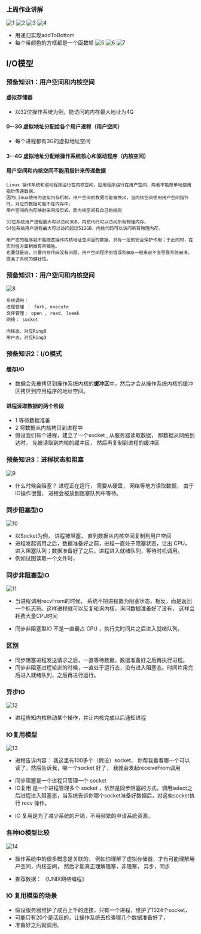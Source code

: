 ### 上周作业讲解
![1](https://github.com/Alex5Moon/Ace_coderising2017/blob/master/1st_quarter/pic/0412/1.jpg)
![2](https://github.com/Alex5Moon/Ace_coderising2017/blob/master/1st_quarter/pic/0412/2.jpg)
![3](https://github.com/Alex5Moon/Ace_coderising2017/blob/master/1st_quarter/pic/0412/3.jpg)
![4](https://github.com/Alex5Moon/Ace_coderising2017/blob/master/1st_quarter/pic/0412/4.jpg)
- 用递归实现addToBottom
- 每个带颜色的方框都是一个函数帧
![5](https://github.com/Alex5Moon/Ace_coderising2017/blob/master/1st_quarter/pic/0412/5.jpg)
![6](https://github.com/Alex5Moon/Ace_coderising2017/blob/master/1st_quarter/pic/0412/6.jpg)
![7](https://github.com/Alex5Moon/Ace_coderising2017/blob/master/1st_quarter/pic/0412/7.jpg)
## I/O模型
### 预备知识1：用户空间和内核空间
#### 虚拟存储器
- 以32位操作系统为例，能访问的内存最大地址为4G
#### 0--3G 虚拟地址分配给各个用户进程（用户空间）
- 每个进程都有3G的虚拟地址空间
#### 3--4G 虚拟地址分配给操作系统核心和驱动程序（内核空间）
#### 用户空间和内核空间不能用指针来传递数据
```
Linux 操作系统和驱动程序运行在内核空间，应用程序运行在用户空间，两者不能简单地使用指针传递数据，
因为Linux使用的虚拟内存机制，用户空间的数据可能被换出，当内核空间使用用户空间指针时，对应的数据可能不在内存中。
用户空间的内存映射采用段页式，而内核空间有自己的规则

32位系统用户进程最大可以访问3GB，内核代码可以访问所有物理内存。
64位系统用户进程最大可以访问超过512GB，内核代码可以访问所有物理内存。

用户态的程序就不能随意操作内核地址空间里的数据，具有一定的安全保护作用；于此同时，在实时性方面稍微有所牺牲。
也要就是说，只要内核代码没有问题，用户空间程序的错误和BUG一般来说不会导致系统崩溃，提高了系统的健壮性。
```
### 预备知识1：用户空间和内核空间
![8](https://github.com/Alex5Moon/Ace_coderising2017/blob/master/1st_quarter/pic/0412/8.jpg)
```
系统调用：
进程管理 ： fork, execute
文件管理： open , read, lseek
网络： socket

内核态，对应Ring0
用户态，对应Ring3
```
### 预备知识2：I/O模式
#### 缓存I/O
- 数据会先被拷贝到操作系统内核的**缓冲区**中，然后才会从操作系统内核的缓冲区拷贝到应用程序的地址空间。
#### 进程读取数据的两个阶段
- 1 等待数据准备
- 2 将数据从内核拷贝到进程中
- 假设我们有个进程，建立了一个socket , 从服务器读取数据， 那数据从网络到达时， 先被读取到内核的缓冲区， 然后再复制到进程的缓冲区
### 预备知识3：进程状态和阻塞
![9](https://github.com/Alex5Moon/Ace_coderising2017/blob/master/1st_quarter/pic/0412/9.jpg)
- 什么时候会阻塞？ 进程正在运行， 需要从硬盘， 网络等地方读取数据， 由于IO操作很慢， 进程会被放到阻塞队列中等待。
### 同步阻塞型IO
![10](https://github.com/Alex5Moon/Ace_coderising2017/blob/master/1st_quarter/pic/0412/10.jpg)
- 以Socket为例， 进程被阻塞， 直到数据从内核空间复制到用户空间
- 进程发起调用之后，数据准备好之前，进程一直处于阻塞状态，让出 CPU，进入阻塞队列；数据准备好了之后，进程进入就绪队列，等待时机调用。
- 例如试图读取一个文件时，
### 同步非阻塞型IO
![11](https://github.com/Alex5Moon/Ace_coderising2017/blob/master/1st_quarter/pic/0412/11.jpg)
- 当进程调用recvFrom的时候， 系统不把进程置为阻塞状态，相反，而是返回一个标志符。这样进程就可以反复轮询内核，询问数据准备好了没有， 这样会耗费大量CPU时间
>
- 同步非阻塞型IO 不是一直霸占 CPU ，执行完时间片之后进入就绪队列。
>
### 区别
- 同步阻塞进程发送请求之后，一直等待数据，数据准备好之后再执行进程。
- 同步非阻塞进程轮训的时候，一直处于运行态，没有进入阻塞态。时间片用完后进入就绪队列，之后再进行运行。
>
### 异步IO
![12](https://github.com/Alex5Moon/Ace_coderising2017/blob/master/1st_quarter/pic/0412/12.jpg)
- 进程告知内核启动某个操作，并让内核完成以后通知进程
### IO复用模型
![13](https://github.com/Alex5Moon/Ace_coderising2017/blob/master/1st_quarter/pic/0412/13.jpg)
- 进程告诉内容： 我这里有100多个（假设）socket， 你帮我看看哪一个可以读了，然后告诉我，哪一个socket 好了， 我就会发起receiveFrom调用
>
- 同步阻塞是一个进程只管理一个 socket 
- IO复用 是一个进程管理多个 socket ，依然是同步阻塞的方式。调用select之后进程进入阻塞态，当系统告诉你哪个socket准备好数据后，对这些socket执行 recv 操作。
>
- IO 复用是为了减少系统的开销，不用频繁的申请系统资源。
>
### 各种IO模型比较
![14](https://github.com/Alex5Moon/Ace_coderising2017/blob/master/1st_quarter/pic/0412/14.jpg)
- 操作系统中的很多概念是关联的， 例如你理解了虚拟存储器，才有可能理解用户空间，内核空间， 然后才能真正理解阻塞，非阻塞， 异步，同步
>
- 推荐数据： 《UNIX网络编程》  
### IO 复用模型的场景
- 假设服务器维护了成百上千的连接，只有一个进程，维护了1024个socket，
- 可能只有20个是活跃的，让操作系统去检查哪几个数据准备好了，
- 准备好之后就调用。
